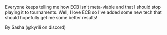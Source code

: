 Everyone keeps telling me how ECB isn't meta-viable and that I should stop playing it to tournaments. Well, I love ECB so I've added some new tech that should hopefully get me some better results!

By Sasha (@kyrili on discord)
